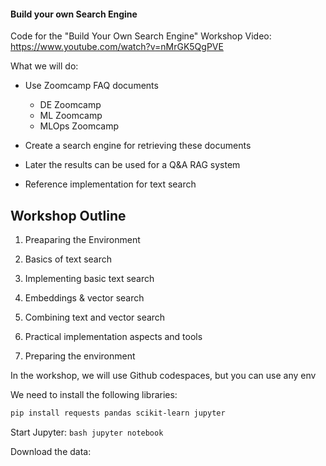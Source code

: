 #### Build your own Search Engine

Code for the "Build Your Own Search Engine" Workshop
Video: https://www.youtube.com/watch?v=nMrGK5QgPVE

What we will do:
- Use Zoomcamp FAQ documents
    * DE Zoomcamp
    * ML Zoomcamp
    * MLOps Zoomcamp

- Create a search engine for retrieving these documents
- Later the results can be used for a Q&A RAG system
- Reference implementation for text search


## Workshop Outline
1. Preaparing the Environment 
2. Basics of text search
3. Implementing basic text search
4. Embeddings & vector search
5. Combining text and vector search
6. Practical implementation aspects and tools


1. Preparing the environment

In the workshop, we will use Github codespaces, but you can use any env

We need to install the following libraries:

```bash
pip install requests pandas scikit-learn jupyter
```

Start Jupyter: ```bash jupyter notebook```

Download the data:
```bash
```